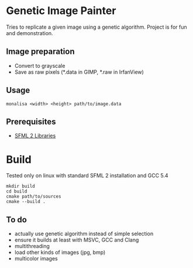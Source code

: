 # Genetic Image Painter

Tries to replicate a given image using a genetic algorithm.
Project is for fun and demonstration.

## Image preparation
* Convert to grayscale
* Save as raw pixels (*.data in GIMP, *.raw in IrfanView)

## Usage
```monalisa <width> <height> path/to/image.data```

## Prerequisites
* [SFML 2 Libraries](https://www.sfml-dev.org/)

# Build
Tested only on linux with standard SFML 2 installation and GCC 5.4
```
mkdir build
cd build
cmake path/to/sources
cmake --build .
```

## To do
* actually use genetic algorithm instead of simple selection
* ensure it builds at least with MSVC, GCC and Clang
* multithreading
* load other kinds of images (jpg, bmp)
* multicolor images